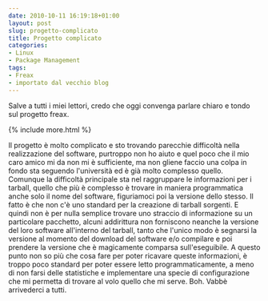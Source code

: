 ```yaml
---
date: 2010-10-11 16:19:18+01:00
layout: post
slug: progetto-complicato
title: Progetto complicato
categories:
- Linux
- Package Management
tags:
- Freax
- importato dal vecchio blog
---
```


Salve a tutti i miei lettori, credo che oggi convenga parlare chiaro e tondo sul progetto freax.

{% include more.html %}

Il progetto è molto complicato e sto trovando parecchie difficoltà nella realizzazione del software, purtroppo non ho aiuto e quel poco che il mio caro amico mi da non mi è sufficiente, ma non gliene faccio una colpa in fondo sta seguendo l'università ed è già molto complesso quello. Comunque la difficoltà principale sta nel raggruppare le informazioni per i tarball, quello che più è complesso è trovare in maniera programmatica anche solo il nome del software, figuriamoci poi la versione dello stesso. Il fatto è che non c'è uno standard per la creazione di tarball sorgenti. E quindi non è per nulla semplice trovare uno straccio di informazione su un particolare pacchetto, alcuni addirittura non forniscono neanche la versione del loro software all'interno del tarball, tanto che l'unico modo è segnarsi la versione al momento del download del software e/o compilare e poi prendere la versione che è magicamente comparsa sull'eseguibile. A questo punto non so più che cosa fare per poter ricavare queste informazioni, è troppo poco standard per poter essere letto programmaticamente, a meno di non farsi delle statistiche e implementare una specie di configurazione che mi permetta di trovare al volo quello che mi serve. Boh.
Vabbè arrivederci a tutti.
